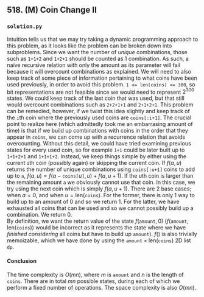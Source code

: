 ## 518. (M) Coin Change II

### `solution.py`
Intuition tells us that we may try taking a dynamic programming approach to this problem, as it looks like the problem can be broken down into subproblems. Since we want the number of *unique* combinations, those such as `1+1+2` and `1+2+1` should be counted as 1 combination. As such, a naïve recursive relation with only the amount as its parameter will fail because it will overcount combinations as explained. We will need to also keep track of some piece of information pertaining to what coins have been used previously, in order to avoid this problem. `1 <= len(coins) <= 300`, so bit representations are not feasible since we would need to represent $2^{300}$ states. We could keep track of the last coin that was used, but that still would overcount combinations such as `2+2+1+1` and `2+1+2+1`. This problem can be remedied, however, if we twist this idea slightly and keep track of the `i`th coin where the previously used coins are `coins[:i+1]`. The crucial point to realize here (which admittedly took me an embarrasing amount of time) is that if we build up combinations with coins in the order that they appear in `coins`, we can come up with a recurrence relation that avoids overcounting. Without this detail, we could have tried examining previous states for every used coin, so for example `1+1` could be later built up to `1+1+2+1` and `1+1+1+2`. Instead, we keep things simple by either using the current `i`th coin (possibly again) or skipping the current coin. If $f(a,u)$ returns the number of unique combinations using `coins[:u+1]` coins to add up to `a`, $f(a,u) = f(a-\texttt{coins[}u\texttt{]}, u) + f(a,u+1)$. If the $u$th coin is larger than the remaining amount `a` we obviously cannot use that coin. In this case, we try using the next coin which is simply $f(a,u+1)$. There are 2 base cases; when $a = 0$, and when $u = \text{len}(\texttt{coins})$. For the former, there is only 1 way to build up to an amount of 0 and so we return $1$. For the latter, we have exhausted all coins that can be used and so we cannot possibly build up a combination. We return $0$.  
By definition, we want the return value of the state $f(\texttt{amount}, 0)$ ($f(\texttt{amount}, \text{len}(\texttt{coins}))$ would be incorrect as it represents the state where we have *finished considering* all coins but have to build up `amount`). $f()$ is also trivially memoizable, which we have done by using the $\texttt{amount} \times \text{len}(\texttt{coins})$ 2D list `dp`.  

#### Conclusion
The time complexity is $O(mn)$, where $m$ is `amount` and $n$ is the length of `coins`. There are in total $mn$ possible states, during each of which we perform a fixed number of operations. The space complexity is also $O(mn)$.  
  

